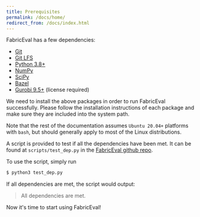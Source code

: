 ```yaml
---
title: Prerequisites
permalink: /docs/home/
redirect_from: /docs/index.html
---
```


FabricEval has a few dependencies:
- [Git](https://git-scm.com/)
- [Git LFS](https://git-lfs.com/)
- [Python 3.8+](https://www.python.org/downloads/)
- [NumPy](https://numpy.org/)
- [SciPy](https://scipy.org/)
- [Bazel](https://bazel.build/install)
- [Gurobi 9.5+](https://www.gurobi.com/) (license required)

We need to install the above packages in order to run FabricEval successfully.
Please follow the installation instructions of each package and make sure they
are included into the system path.

Note that the rest of the documentation assumes `Ubuntu 20.04+` platforms with `bash`,
but should generally apply to most of the Linux distributions.

A script is provided to test if all the dependencies have been met.
It can be found at `scripts/test_dep.py` in the [FabricEval github repo](https://github.com/shuoshuc/FabricEval).

To use the script, simply run
```bash
$ python3 test_dep.py
```

If all dependencies are met, the script would output:
> All dependencies are met.

Now it's time to start using FabricEval!
